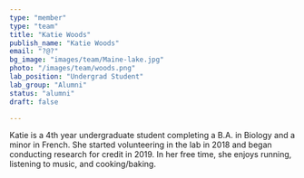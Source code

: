 ```yaml
---
type: "member"
type: "team"
title: "Katie Woods"
publish_name: "Katie Woods"
email: "?@?"
bg_image: "images/team/Maine-lake.jpg"
photo: "/images/team/woods.png"
lab_position: "Undergrad Student"
lab_group: "Alumni"
status: "alumni"
draft: false

---
```

Katie is a 4th year undergraduate student completing a B.A. in Biology and a minor in French. She started volunteering in the lab in 2018 and began conducting research for credit in 2019. In her free time, she enjoys running, listening to music, and cooking/baking.